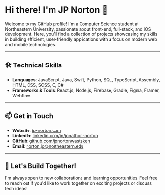 # Hi there! I'm JP Norton 👋

Welcome to my GitHub profile! I'm a Computer Science student at Northeastern University, passionate about front-end, full-stack, and iOS development. Here, you'll find a collection of projects showcasing my skills in building efficient, user-friendly applications with a focus on modern web and mobile technologies.

---

## 🛠 Technical Skills
- **Languages**: JavaScript, Java, Swift, Python, SQL, TypeScript, Assembly, HTML, CSS, SCSS, C, C#
- **Frameworks & Tools**: React.js, Node.js, Firebase, Gradle, Figma, Framer, Webflow

---

## 📫 Get in Touch
- **Website**: [jp-norton.com](https://www.jp-norton.com/)
- **LinkedIn**: [linkedin.com/in/jonathon-norton](https://www.linkedin.com/in/jonathon-norton/)
- **GitHub**: [github.com/jpnortonwastaken](https://github.com/jpnortonwastaken)
- **Email**: [norton.jo@northeastern.edu](mailto:norton.jo@northeastern.edu)

---

## 🚀 Let's Build Together!
I'm always open to new collaborations and learning opportunities. Feel free to reach out if you'd like to work together on exciting projects or discuss tech ideas!


